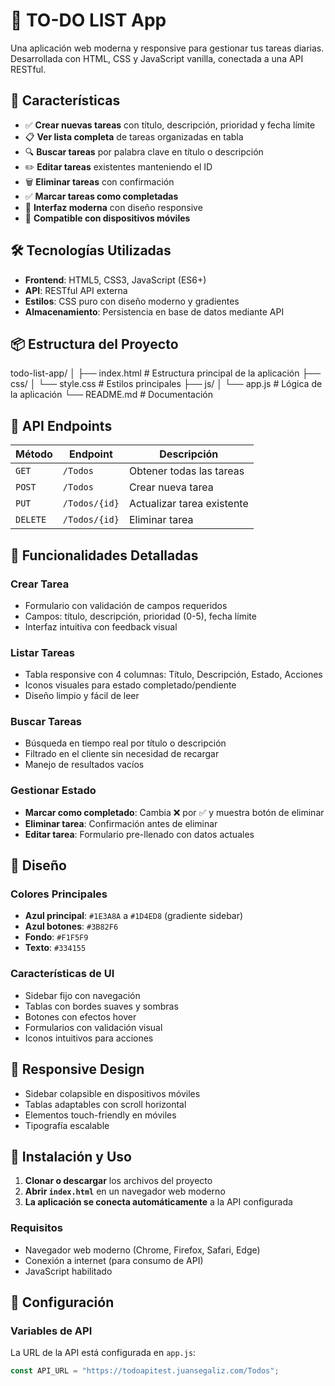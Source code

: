 # 📝 TO-DO LIST App

Una aplicación web moderna y responsive para gestionar tus tareas diarias. Desarrollada con HTML, CSS y JavaScript vanilla, conectada a una API RESTful.

## 🚀 Características

- ✅ **Crear nuevas tareas** con título, descripción, prioridad y fecha límite
- 📋 **Ver lista completa** de tareas organizadas en tabla
- 🔍 **Buscar tareas** por palabra clave en título o descripción
- ✏️ **Editar tareas** existentes manteniendo el ID
- 🗑️ **Eliminar tareas** con confirmación
- ✅ **Marcar tareas como completadas**
- 🎨 **Interfaz moderna** con diseño responsive
- 📱 **Compatible con dispositivos móviles**

## 🛠️ Tecnologías Utilizadas

- **Frontend**: HTML5, CSS3, JavaScript (ES6+)
- **API**: RESTful API externa
- **Estilos**: CSS puro con diseño moderno y gradientes
- **Almacenamiento**: Persistencia en base de datos mediante API

## 📦 Estructura del Proyecto
todo-list-app/
│
├── index.html # Estructura principal de la aplicación
├── css/
│ └── style.css # Estilos principales
├── js/
│ └── app.js # Lógica de la aplicación
└── README.md # Documentación


## 🔌 API Endpoints

| Método | Endpoint | Descripción |
|--------|----------|-------------|
| `GET` | `/Todos` | Obtener todas las tareas |
| `POST` | `/Todos` | Crear nueva tarea |
| `PUT` | `/Todos/{id}` | Actualizar tarea existente |
| `DELETE` | `/Todos/{id}` | Eliminar tarea |

## 🎯 Funcionalidades Detalladas

### Crear Tarea
- Formulario con validación de campos requeridos
- Campos: título, descripción, prioridad (0-5), fecha límite
- Interfaz intuitiva con feedback visual

### Listar Tareas
- Tabla responsive con 4 columnas: Título, Descripción, Estado, Acciones
- Iconos visuales para estado completado/pendiente
- Diseño limpio y fácil de leer

### Buscar Tareas
- Búsqueda en tiempo real por título o descripción
- Filtrado en el cliente sin necesidad de recargar
- Manejo de resultados vacíos

### Gestionar Estado
- **Marcar como completado**: Cambia ❌ por ✅ y muestra botón de eliminar
- **Eliminar tarea**: Confirmación antes de eliminar
- **Editar tarea**: Formulario pre-llenado con datos actuales

## 🎨 Diseño

### Colores Principales
- **Azul principal**: `#1E3A8A` a `#1D4ED8` (gradiente sidebar)
- **Azul botones**: `#3B82F6`
- **Fondo**: `#F1F5F9`
- **Texto**: `#334155`

### Características de UI
- Sidebar fijo con navegación
- Tablas con bordes suaves y sombras
- Botones con efectos hover
- Formularios con validación visual
- Iconos intuitivos para acciones

## 📱 Responsive Design
- Sidebar colapsible en dispositivos móviles
- Tablas adaptables con scroll horizontal
- Elementos touch-friendly en móviles
- Tipografía escalable

## 🚀 Instalación y Uso

1. **Clonar o descargar** los archivos del proyecto
2. **Abrir `index.html`** en un navegador web moderno
3. **La aplicación se conecta automáticamente** a la API configurada

### Requisitos
- Navegador web moderno (Chrome, Firefox, Safari, Edge)
- Conexión a internet (para consumo de API)
- JavaScript habilitado

## 🔧 Configuración

### Variables de API
La URL de la API está configurada en `app.js`:
```javascript
const API_URL = "https://todoapitest.juansegaliz.com/Todos";
